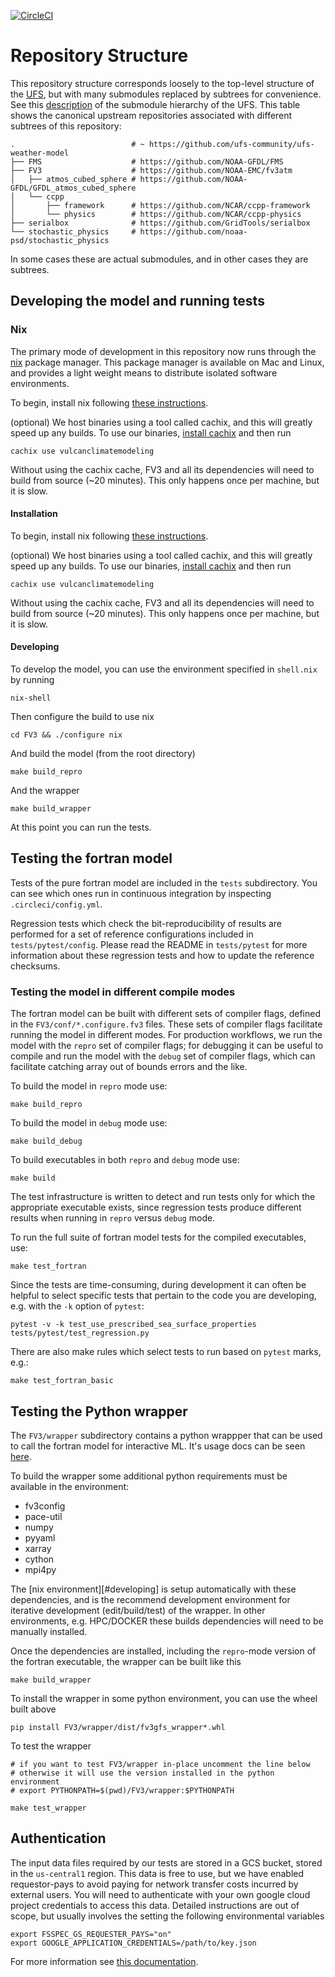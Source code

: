 [![CircleCI](https://circleci.com/gh/ai2cm/fv3gfs-fortran/tree/master.svg?style=svg)](https://circleci.com/gh/ai2cm/fv3gfs-fortran/tree/master)

# Repository Structure

This repository structure corresponds loosely to the top-level structure of
the [UFS](https://github.com/ufs-community/ufs-weather-model), but with many
submodules replaced by subtrees for convenience. See this
[description](https://github.com/ufs-community/ufs-weather-model) of the
submodule hierarchy of the UFS. This table shows the canonical upstream
repositories associated with different subtrees of this repository:

```
.                          # ~ https://github.com/ufs-community/ufs-weather-model
├── FMS                    # https://github.com/NOAA-GFDL/FMS
├── FV3                    # https://github.com/NOAA-EMC/fv3atm
│   ├── atmos_cubed_sphere # https://github.com/NOAA-GFDL/GFDL_atmos_cubed_sphere
│   └── ccpp
│       ├── framework      # https://github.com/NCAR/ccpp-framework
│       └── physics        # https://github.com/NCAR/ccpp-physics
├── serialbox              # https://github.com/GridTools/serialbox
└── stochastic_physics     # https://github.com/noaa-psd/stochastic_physics
```

In some cases these are actual submodules, and in other cases they are
subtrees.

## Developing the model and running tests

### Nix

The primary mode of development in this repository now runs through the
[nix](https://nixos.org/) package manager.  This package manager is available on
Mac and Linux, and provides a light weight means to distribute isolated software
environments. 

To begin, install nix following [these
instructions](https://nixos.org/download.html).

(optional) We host binaries using a tool called cachix, and this will greatly
speed up any builds. To use our binaries, [install
cachix](https://github.com/cachix/cachix#installation) and then run

    cachix use vulcanclimatemodeling

Without using the cachix cache, FV3 and all its dependencies will need to build
from source (~20 minutes). This only happens once per machine, but it is slow.

#### Installation

To begin, install nix following [these instructions](https://nixos.org/download.html).

(optional) We host binaries using a tool called cachix, and this will greatly
speed up any builds. To use our binaries, [install
cachix](https://github.com/cachix/cachix#installation) and then run

    cachix use vulcanclimatemodeling

Without using the cachix cache, FV3 and all its dependencies will need to build
from source (~20 minutes). This only happens once per machine, but it is slow.

#### Developing

To develop the model, you can use the environment specified in `shell.nix` by running

    nix-shell

Then configure the build to use nix

    cd FV3 && ./configure nix

And build the model (from the root directory)

    make build_repro
    
And the wrapper

    make build_wrapper

At this point you can run the tests.

## Testing the fortran model

Tests of the pure fortran model are included in the `tests` subdirectory.  You
can see which ones run in continuous integration by inspecting
`.circleci/config.yml`.

Regression tests which check the bit-reproducibility of results are
performed for a set of reference configurations included in `tests/pytest/config`.
Please read the README in `tests/pytest` for more information about these regression
tests and how to update the reference checksums.

### Testing the model in different compile modes

The fortran model can be built with different sets of compiler flags, defined in
the `FV3/conf/*.configure.fv3` files.  These sets of compiler flags facilitate
running the model in different modes.  For production workflows, we run the
model with the `repro` set of compiler flags; for debugging it can be useful to
compile and run the model with the `debug` set of compiler flags, which can
facilitate catching array out of bounds errors and the like.  

To build the model in `repro` mode use:

    make build_repro

To build the model in `debug` mode use:

    make build_debug

To build executables in both `repro` and `debug` mode use:

    make build

The test infrastructure is written to detect and run tests only for which the
appropriate executable exists, since regression tests produce different results
when running in `repro` versus `debug` mode.

To run the full suite of fortran model tests for the compiled executables, use:

    make test_fortran

Since the tests are time-consuming, during development it can often be helpful
to select specific tests that pertain to the code you are developing, e.g. with
the `-k` option of `pytest`:

    pytest -v -k test_use_prescribed_sea_surface_properties tests/pytest/test_regression.py

There are also make rules which select tests to run based on `pytest` marks,
e.g.:

    make test_fortran_basic

## Testing the Python wrapper

The `FV3/wrapper` subdirectory contains a python wrappper that can be used to
call the fortran model for interactive ML. It's usage docs can be seen [here](TODO/add/path).

To build the wrapper some additional python requirements must be available in the environment:
- fv3config
- pace-util
- numpy
- pyyaml
- xarray
- cython
- mpi4py

The [nix environment][#developing] is setup automatically with these
dependencies, and is the recommend development environment for iterative
development (edit/build/test) of the wrapper. In other environments, e.g.
HPC/DOCKER these builds dependencies will need to be manually installed.

Once the dependencies are installed, including the `repro`-mode version of the
fortran executable, the wrapper can be built like this

    make build_wrapper

To install the wrapper in some python environment, you can use the wheel built
above

    pip install FV3/wrapper/dist/fv3gfs_wrapper*.whl

To test the wrapper

    # if you want to test FV3/wrapper in-place uncomment the line below
    # otherwise it will use the version installed in the python environment
    # export PYTHONPATH=$(pwd)/FV3/wrapper:$PYTHONPATH

    make test_wrapper

## Authentication

The input data files required by our tests are stored in a GCS bucket, stored in
the `us-central1` region. This data is free to use, but we have enabled
requestor-pays to avoid paying for network transfer costs incurred by external
users. You will need to authenticate with your own google cloud project
credentials to access this data. Detailed instructions are out of scope, but
usually involves the setting the following environmental variables
```
export FSSPEC_GS_REQUESTER_PAYS="on"
export GOOGLE_APPLICATION_CREDENTIALS=/path/to/key.json
```
For more information see [this
documentation](https://gcsfs.readthedocs.io/en/latest/api.html#gcsfs.core.GCSFileSystem).
